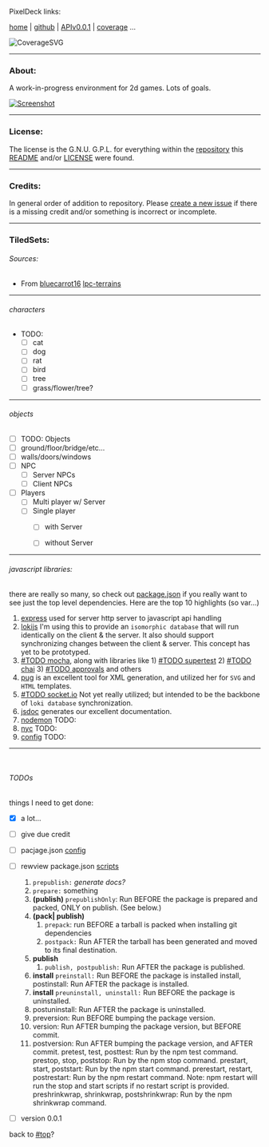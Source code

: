 <a name="top">PixelDeck links:</a>

[home](https://BadQuanta.github.io/pixeldeck/) |
[github](https://github.com/BadQuanta/pixeldeck/) |
[APIv0.0.1](https://badquanta.github.io/pixeldeck/pixeldeck/0.0.1/index.html) |
[coverage](https://badquanta.github.io/pixeldeck/coverage/index.html)
 ...

![CoverageSVG](https://badquanta.github.io/pixeldeck/coverage.svg)



---

### About:

A work-in-progress environment for 2d games.  Lots of goals.

[![Screenshot](https://badquanta.github.io/pixeldeck/imgs/Screenshot01.thumbnail.png "Screenshot" )](https://badquanta.github.io/pixeldeck/imgs/Screenshot01.png)

---

### License:

The license is the G.N.U. G.P.L. for everything within the [repository](https://github.com/BadQuanta/pixeldeck) this [README](./README.md) and/or [LICENSE](./LICENSE.md) were found.

---

### Credits:



In general order of addition to repository.  Please [create a new issue](https://github.com/badquanta/pixeldeck/issues/new) if there is a missing credit and/or something is incorrect or incomplete.

---

### TiledSets:

###### Sources:

* From [bluecarrot16]() [lpc-terrains](https://opengameart.org/content/lpc-terrains)

---

###### characters

* TODO:
  * [ ] cat
  * [ ] dog
  * [ ] rat
  * [ ] bird
  * [ ] tree
  * [ ] grass/flower/tree?

---

###### objects

* [ ] TODO: Objects
* [ ] ground/floor/bridge/etc...
* [ ] walls/doors/windows
* [ ] NPC
  * [ ] Server NPCs
  * [ ] Client NPCs
* [ ] Players
  * [ ] Multi player w/ Server
  * [ ] Single player
    * [ ] with Server
    * [ ] without Server


---

###### javascript libraries:

there are really so many, so check out [package.json](./package.json) if you really want to see just the top level dependencies.  Here are the top 10 highlights (so var...)

  1) [express](http://expressjs.com/en/4x/api.html) used for server http server to javascript api handling
  2) [lokijs](https://github.com/techfort/LokiJS) I'm using this to provide an `isomorphic database` that will run identically on the client & the server. It also should support synchronizing changes between the client & server. This concept has yet to be prototyped.
  3) [#TODO mocha](https://mochajs.org/), along with libraries like
    1) [#TODO supertest](#TODO)
    2) [#TODO chai](#TODO)
    3) [#TODO approvals](#TODO) and others
  4) [pug](https://pugjs.org/) is an excellent tool for XML generation, and utilized her for `SVG` and `HTML` templates.
  5) [#TODO socket.io](https://socket.io/) Not yet really utilized; but intended to be the backbone of `loki database` synchronization.
  6) [jsdoc](https://jsdoc.app/) generates our excellent documentation.
  7) [nodemon](#TODO) TODO:
  9) [nyc](#TODO) TODO:
  10) [config](#TODO) TODO:

---

<a name="TODO">&nbsp;</a>

###### TODOs



things I need to get done:

* [x] a lot...
* [ ] give due credit
* [ ] pacjage.json [config](https://docs.npmjs.com/misc/config)
* [ ] rewview package.json [scripts](https://docs.npmjs.com/misc/scripts)
  1) `prepublish:` _generate docs?_
  2) `prepare:` something
  1) __(publish)__
      `prepublishOnly`: Run BEFORE the package is prepared and packed, ONLY on publish. (See below.)
  1) __(pack| publish)__
      1) `prepack`: run BEFORE a tarball is packed when installing git dependencies
      2) `postpack:` Run AFTER the tarball has been generated and moved to its final destination.
  1) __publish__
      1) `publish, postpublish:` Run AFTER the package is published.
  1) __install__ `preinstall:` Run BEFORE the package is installed
install, postinstall: Run AFTER the package is installed.
  1) __install__ `preuninstall, uninstall:` Run BEFORE the package is uninstalled.
  1) postuninstall: Run AFTER the package is uninstalled.
  1) preversion: Run BEFORE bumping the package version.
  1) version: Run AFTER bumping the package version, but BEFORE commit.
  1) postversion: Run AFTER bumping the package version, and AFTER commit.
pretest, test, posttest: Run by the npm test command.
prestop, stop, poststop: Run by the npm stop command.
prestart, start, poststart: Run by the npm start command.
prerestart, restart, postrestart: Run by the npm restart command. Note: npm restart will run the stop and start scripts if no restart script is provided.
preshrinkwrap, shrinkwrap, postshrinkwrap: Run by the npm shrinkwrap command.

* [ ] version 0.0.1

back to [#top](#top)?